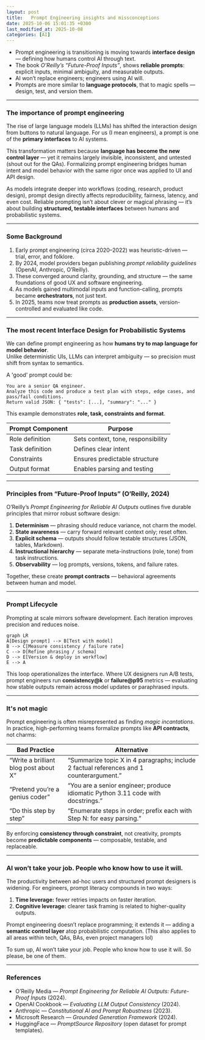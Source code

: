 ```yaml
---
layout: post
title:   Prompt Engineering insights and missconceptions
date: 2025-10-06 15:01:35 +0300
last_modified_at: 2025-10-08
categories: [AI]
---
```



- Prompt engineering is transitioning is moving towards **interface design** — defining how humans control AI through text.
- The book *O’Reilly’s “Future-Proof Inputs”*, shows **reliable prompts**: explicit inputs, minimal ambiguity, and measurable outputs.
- AI won’t replace engineers; engineers using AI will.
- Prompts are more similar to **language protocols**, that to magic spells — design, test, and version them.

---

### The importance of prompt engineering

The rise of large language models (LLMs) has shifted the interaction design from buttons to natural language. For us (I mean engineers), a prompt is one of the **primary interfaces** to AI systems.  

This transformation matters because **language has become the new control layer** — yet it remains largely invisible, inconsistent, and untested (shout out for the QAs). Formalizing prompt engineering bridges human intent and model behavior with the same rigor once was applied to UI and API design.

As models integrate deeper into workflows (coding, research, product design), prompt design directly affects reproducibility, fairness, latency, and even cost. Reliable prompting isn’t about clever or magical phrasing — it’s about building **structured, testable interfaces** between humans and probabilistic systems.

---

### Some Background 

1. Early prompt engineering (circa 2020–2022) was heuristic-driven — trial, error, and folklore.  
2. By 2024, model providers began publishing *prompt reliability guidelines* (OpenAI, Anthropic, O’Reilly).  
3. These converged around clarity, grounding, and structure — the same foundations of good UX and software engineering.  
4. As models gained multimodal inputs and function-calling, prompts became **orchestrators**, not just text.  
5. In 2025, teams now treat prompts as **production assets**, version-controlled and evaluated like code.

---

### The most recent Interface Design for Probabilistic Systems

We can define prompt engineering as how **humans try to map language for model behavior**.  
Unlike deterministic UIs, LLMs can interpret ambiguity — so precision must shift from syntax to semantics.

A 'good' prompt could be:

```text
You are a senior QA engineer. 
Analyze this code and produce a test plan with steps, edge cases, and pass/fail conditions.
Return valid JSON: { "tests": [...], "summary": "..." }
````

This example demonstrates **role, task, constraints and format**.

| Prompt Component | Purpose                            |
| ---------------- | ---------------------------------- |
| Role definition  | Sets context, tone, responsibility |
| Task definition  | Defines clear intent               |
| Constraints      | Ensures predictable structure      |
| Output format    | Enables parsing and testing        |

---

### Principles from “Future-Proof Inputs” (O’Reilly, 2024)

O’Reilly’s *Prompt Engineering for Reliable AI Outputs* outlines five durable principles that mirror robust software design:

1. **Determinism** — phrasing should reduce variance, not charm the model.
2. **State awareness** — carry forward relevant context only; reset often.
3. **Explicit schema** — outputs should follow testable structures (JSON, tables, Markdown).
4. **Instructional hierarchy** — separate meta-instructions (role, tone) from task instructions.
5. **Observability** — log prompts, versions, tokens, and failure rates.

Together, these create **prompt contracts** — behavioral agreements between human and model.

---

### Prompt Lifecycle

Prompting at scale mirrors software development. Each iteration improves precision and reduces noise.

```mermaid
graph LR
A[Design prompt] --> B[Test with model]
B --> C[Measure consistency / failure rate]
C --> D[Refine phrasing / schema]
D --> E[Version & deploy in workflow]
E --> A
```

This loop operationalizes the interface.
Where UX designers run A/B tests, prompt engineers run **consistency@k** or **failure@p95** metrics — evaluating how stable outputs remain across model updates or paraphrased inputs.

---

### It's not magic

Prompt engineering is often misrepresented as finding *magic incantations*.
In practice, high-performing teams formalize prompts like **API contracts**, not charms:

| Bad Practice                          | Alternative                                                                     |
| ------------------------------------- | ---------------------------------------------------------------------------------------- |
| “Write a brilliant blog post about X” | “Summarize topic X in 4 paragraphs; include 2 factual references and 1 counterargument.” |
| “Pretend you’re a genius coder”       | “You are a senior engineer; produce idiomatic Python 3.11 code with docstrings.”         |
| “Do this step by step”                | “Enumerate steps in order; prefix each with Step N: for easy parsing.”                   |

By enforcing **consistency through constraint**, not creativity, prompts become **predictable components** — composable, testable, and replaceable.

---

### AI won’t take your job. People who know how to use it will.

The productivity between ad-hoc users and structured prompt designers is widening.
For engineers, prompt literacy compounds in two ways:

1. **Time leverage:** fewer retries impacts on faster iteration.
2. **Cognitive leverage:** clearer task framing is related to higher-quality outputs.

Prompt engineering doesn’t replace programming; it extends it — adding a **semantic control layer** atop probabilistic computation. (This also applies to all areas within tech, QAs, BAs, even project managers lol)

To sum up, AI won’t take your job. People who know how to use it will. So please, be one of them.

---

### References

* O’Reilly Media — *Prompt Engineering for Reliable AI Outputs: Future-Proof Inputs* (2024).
* OpenAI Cookbook — *Evaluating LLM Output Consistency* (2024).
* Anthropic — *Constitutional AI and Prompt Robustness* (2023).
* Microsoft Research — *Grounded Generation Framework* (2024).
* HuggingFace — *PromptSource Repository* (open dataset for prompt templates).

